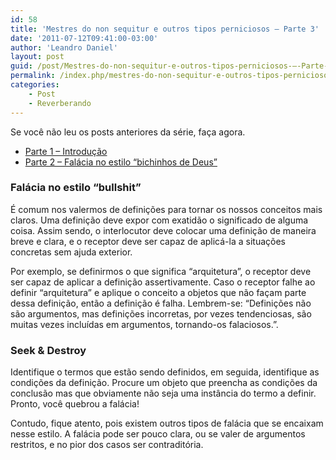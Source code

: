 ```yaml
---
id: 58
title: 'Mestres do non sequitur e outros tipos perniciosos – Parte 3'
date: '2011-07-12T09:41:00-03:00'
author: 'Leandro Daniel'
layout: post
guid: /post/Mestres-do-non-sequitur-e-outros-tipos-perniciosos-–-Parte-3.aspx
permalink: /index.php/mestres-do-non-sequitur-e-outros-tipos-perniciosos-parte-3/
categories:
    - Post
    - Reverberando
---
```


Se você não leu os posts anteriores da série, faça agora.

- [Parte 1 – Introdução](http://www.leandrodaniel.com/post/Mestres-do-non-sequitur-e-outros-tipos-perniciosos-–-Parte-2)
- [Parte 2 – Falácia no estilo “bichinhos de Deus”](http://www.leandrodaniel.com/post/Mestres-do-non-sequitur-e-outros-tipos-perniciosos-–-Parte-2)

### Falácia no estilo “bullshit”

É comum nos valermos de definições para tornar os nossos conceitos mais claros. Uma definição deve expor com exatidão o significado de alguma coisa. Assim sendo, o interlocutor deve colocar uma definição de maneira breve e clara, e o receptor deve ser capaz de aplicá-la a situações concretas sem ajuda exterior.

Por exemplo, se definirmos o que significa “arquitetura”, o receptor deve ser capaz de aplicar a definição assertivamente. Caso o receptor falhe ao definir “arquitetura” e aplique o conceito a objetos que não façam parte dessa definição, então a definição é falha. Lembrem-se: “Definições não são argumentos, mas definições incorretas, por vezes tendenciosas, são muitas vezes incluídas em argumentos, tornando-os falaciosos.”.

### Seek &amp; Destroy

Identifique o termos que estão sendo definidos, em seguida, identifique as condições da definição. Procure um objeto que preencha as condições da conclusão mas que obviamente não seja uma instância do termo a definir. Pronto, você quebrou a falácia!

Contudo, fique atento, pois existem outros tipos de falácia que se encaixam nesse estilo. A falácia pode ser pouco clara, ou se valer de argumentos restritos, e no pior dos casos ser contraditória.